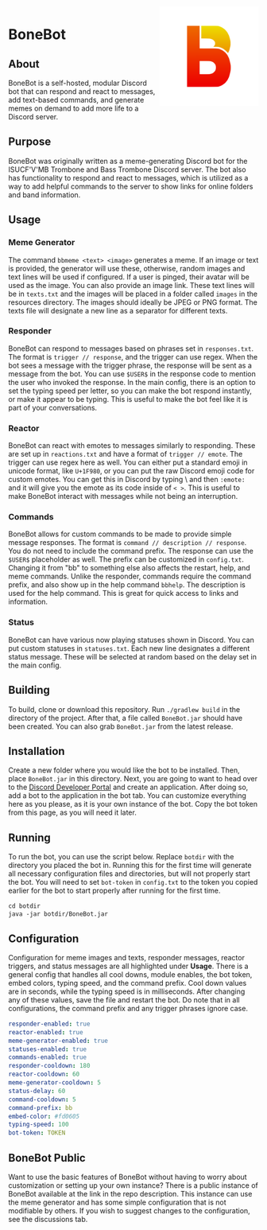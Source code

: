 <img src="img/Logo.svg" alt="Logo" title = "Logo" align="right" width="200" height="200" />

# BoneBot

## About
BoneBot is a self-hosted, modular Discord bot that can respond and react to messages, add text-based commands, and generate memes on demand to add more life to a Discord server.

## Purpose
BoneBot was originally written as a meme-generating Discord bot for the ISUCF'V'MB Trombone and Bass Trombone Discord server. The bot also has functionality to respond and react to messages, which is utilized as a way to add helpful commands to the server to show links for online folders and band information.

## Usage

### Meme Generator
The command `bbmeme <text> <image>` generates a meme. If an image or text is provided, the generator will use these, otherwise, random images and text lines will be used if configured. If a user is pinged, their avatar will be used as the image. You can also provide an image link. These text lines will be in `texts.txt` and the images will be placed in a folder called `images` in the resources directory. The images should ideally be JPEG or PNG format. The texts file will designate a new line as a separator for different texts.

### Responder
BoneBot can respond to messages based on phrases set in `responses.txt`. The format is `trigger // response`, and the trigger can use regex. When the bot sees a message with the trigger phrase, the response will be sent as a message from the bot. You can use `$USER$` in the response code to mention the user who invoked the response. In the main config, there is an option to set the typing speed per letter, so you can make the bot respond instantly, or make it appear to be typing. This is useful to make the bot feel like it is part of your conversations.

### Reactor
BoneBot can react with emotes to messages similarly to responding. These are set up in `reactions.txt` and have a format of `trigger // emote`. The trigger can use regex here as well. You can either put a standard emoji in unicode format, like `U+1F980`, or you can put the raw Discord emoji code for custom emotes. You can get this in Discord by typing \ and then `:emote:` and it will give you the emote as its code inside of `< >`. This is useful to make BoneBot interact with messages while not being an interruption.

### Commands
BoneBot allows for custom commands to be made to provide simple message responses. The format is `command // description // response`. You do not need to include the command prefix. The response can use the `$USER$` placeholder as well. The prefix can be customized in `config.txt`. Changing it from "bb" to something else also affects the restart, help, and meme commands. Unlike the responder, commands require the command prefix, and also show up in the help command `bbhelp`. The description is used for the help command. This is great for quick access to links and information.

### Status
BoneBot can have various now playing statuses shown in Discord. You can put custom statuses in `statuses.txt`. Each new line designates a different status message. These will be selected at random based on the delay set in the main config.

## Building
To build, clone or download this repository. Run `./gradlew build` in the directory of the project. After that, a file called `BoneBot.jar` should have been created. You can also grab `BoneBot.jar` from the latest release.

## Installation
Create a new folder where you would like the bot to be installed. Then, place `BoneBot.jar` in this directory. Next, you are going to want to head over to the [Discord Developer Portal](https://discord.com/developers/applications) and create an application. After doing so, add a bot to the application in the bot tab. You can customize everything here as you please, as it is your own instance of the bot. Copy the bot token from this page, as you will need it later.

## Running
To run the bot, you can use the script below. Replace `botdir` with the directory you placed the bot in. Running this for the first time will generate all necessary configuration files and directories, but will not properly start the bot. You will need to set `bot-token` in `config.txt` to the token you copied earlier for the bot to start properly after running for the first time.
```
cd botdir
java -jar botdir/BoneBot.jar
```

## Configuration
Configuration for meme images and texts, responder messages, reactor triggers, and status messages are all highlighted under **Usage**. There is a general config that handles all cool downs, module enables, the bot token, embed colors, typing speed, and the command prefix. Cool down values are in seconds, while the typing speed is in milliseconds. After changing any of these values, save the file and restart the bot. Do note that in all configurations, the command prefix and any trigger phrases ignore case.
```yaml
responder-enabled: true
reactor-enabled: true
meme-generator-enabled: true
statuses-enabled: true
commands-enabled: true
responder-cooldown: 180
reactor-cooldown: 60
meme-generator-cooldown: 5
status-delay: 60
command-cooldown: 5
command-prefix: bb
embed-color: #fd0605
typing-speed: 100
bot-token: TOKEN
```

## BoneBot Public
Want to use the basic features of BoneBot without having to worry about customization or setting up your own instance? There is a public instance of BoneBot available at the link in the repo description. This instance can use the meme generator and has some simple configuration that is not modifiable by others. If you wish to suggest changes to the configuration, see the discussions tab.